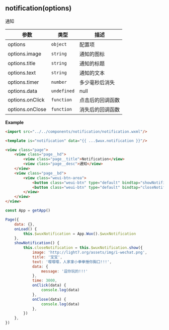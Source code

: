 ## notification(options)
通知

| 参数 | 类型 | 描述 |
| --- | --- | --- |
| options | <code>object</code> | 配置项 |
| options.image | <code>string</code> | 通知的图标 |
| options.title | <code>string</code> | 通知的标题 |
| options.text | <code>string</code> | 通知的文本 |
| options.timer | <code>number</code> | 多少毫秒后消失 |
| options.data | <code>undefined|null|boolean|number|string|object</code> | 自定义数据传给 onClick、onClose |
| options.onClick | <code>function</code> | 点击后的回调函数 |
| options.onClose | <code>function</code> | 消失后的回调函数 |

**Example**  
```html
<import src="../../components/notification/notification.wxml"/>

<template is="notification" data="{{ ...$wux.notification }}"/>

<view class="page">
    <view class="page__hd">
        <view class="page__title">Notification</view>
        <view class="page__desc">通知</view>
    </view>
    <view class="page__bd">
        <view class="weui-btn-area">
            <button class="weui-btn" type="default" bindtap="showNotification">Show Notification</button>
            <button class="weui-btn" type="default" bindtap="closeNotification">Close Notification</button>
        </view>
    </view>
</view>
```

```js
const App = getApp()

Page({
	data: {},
	onLoad() {
		this.$wuxNotification = App.Wux().$wuxNotification
	},
	showNotification() {
		this.closeNotification = this.$wuxNotification.show({
			image: 'http://light7.org/assets/img/i-wechat.png', 
			title: '宝宝', 
			text: '嘤嘤嘤，人家拿小拳拳捶你胸口!!!', 
			data: {
				message: '逗你玩的!!!'
			}, 
			time: 3000, 
			onClick(data) {
				console.log(data)
			},
			onClose(data) {
				console.log(data)
			},
		})
	},
})
```